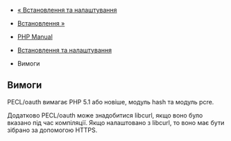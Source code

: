 - [« Встановлення та налаштування](oauth.setup.md)
- [Встановлення »](oauth.installation.md)

- [PHP Manual](index.md)
- [Встановлення та налаштування](oauth.setup.md)
- Вимоги

## Вимоги

PECL/oauth вимагає PHP 5.1 або новіше, модуль hash та модуль pcre.

Додатково PECL/oauth може знадобитися libcurl, якщо воно було
вказано під час компіляції. Якщо налаштовано з libcurl, то воно
має бути зібрано за допомогою HTTPS.
